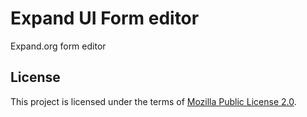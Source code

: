 # Expand UI Form editor

Expand.org form editor

## License

This project is licensed under the terms of [Mozilla Public License 2.0](LICENSE).
